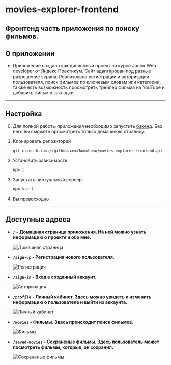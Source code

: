 # movies-explorer-frontend
## Фронтенд часть приложения по поиску фильмов.

## О приложении

* Приложение создано как диплопный проект на курсе Junior Web-developer от Яндекс Практикум. Сайт адаптирован под разные разрешение экрана. Реализована регистрации и авторизации пользователя, поиск фильмов по ключевым словам или категории, также есть возможность просмотреть трейлер фильма на YouTube и добавить фильм в закладки.


---

## Настройка

0. Для полной работы приложения необходимо запустить [бэкенд](https://github.com/komubosu/movies-explorer-api). Без него вы сможете просмотреть только домашнюю страницу.

1. Клонировать репозиторий

    ```bash
    git clone https://github.com/komubosu/movies-explorer-frontend.git
    ```

2. Установить зависимости

    ```bash
    npm i
    ```

3. Запустить виртуальный сервер

    ```bash
    npm start
    ```

4. Вы превосходны

---



## Доступные адреса

* **`/` - Домашная страница приложения. На ней можно узнать информацию о проекте и обо мне.**

  ![Домашная страница](https://i.imgur.com/olb38qX.png)

* **`/sign-up` - Регистрация нового пользователя.**

  ![Регистрация](https://i.imgur.com/8GyD0Xo.png)

* **`/sign-in` - Вход в созданный аккаунт.**

  ![Авторизация](https://i.imgur.com/QU4lGcQ.png)

* **`/profile` - Личный кабинет. Здесь можно увидеть и изменить информацию о пользователе и выйти из аккаунта.**

  ![Личный кабинет](https://i.imgur.com/jjjLzLz.png)

* **`/movies` - Фильмы. Здесь происходит поиск фильмов.**

  ![Фильмы](https://i.imgur.com/Ng04Ou0.png)

* **`/saved-movies` - Сохраненые фильмы. Здесь пользователь может посмотреть фильмы, которые, он сохранил.**

  ![Сохраненые фильмы](https://i.imgur.com/keBHMm7.png)